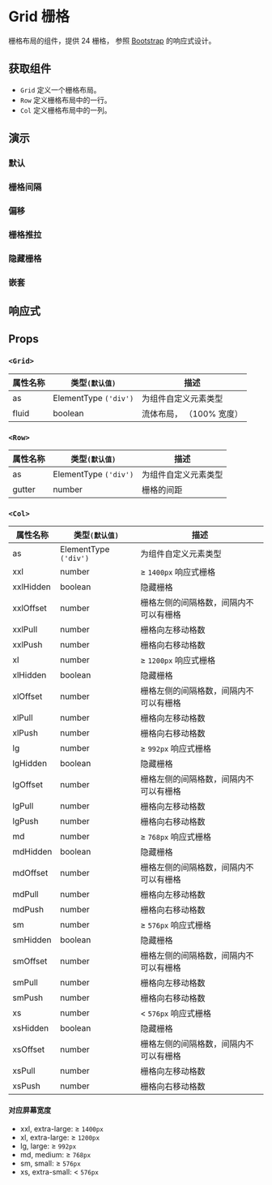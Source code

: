 # Grid 栅格

栅格布局的组件，提供 24 栅格， 参照 [Bootstrap](https://getbootstrap.com/docs/5.2/layout/grid/#grid-options) 的响应式设计。

## 获取组件

<!--{include:<import-guide>}-->

- `Grid` 定义一个栅格布局。
- `Row` 定义栅格布局中的一行。
- `Col` 定义栅格布局中的一列。

## 演示

### 默认

<!--{include:`basic.md`}-->

### 栅格间隔

<!--{include:`gutter.md`}-->

### 偏移

<!--{include:`offset.md`}-->

### 栅格推拉

<!--{include:`pull-push.md`}-->

### 隐藏栅格

<!--{include:`hidden.md`}-->

### 嵌套

<!--{include:`nested.md`}-->

## 响应式

<!--{include:<example-responsive>}-->

## Props

### `<Grid>`

| 属性名称 | 类型`(默认值)`        | 描述                     |
| -------- | --------------------- | ------------------------ |
| as       | ElementType `('div')` | 为组件自定义元素类型     |
| fluid    | boolean               | 流体布局， （100% 宽度） |

### `<Row>`

| 属性名称 | 类型`(默认值)`        | 描述                 |
| -------- | --------------------- | -------------------- |
| as       | ElementType `('div')` | 为组件自定义元素类型 |
| gutter   | number                | 栅格的间距           |

### `<Col>`

| 属性名称  | 类型`(默认值)`        | 描述                                   |
| --------- | --------------------- | -------------------------------------- |
| as        | ElementType `('div')` | 为组件自定义元素类型                   |
| xxl       | number                | ≥ `1400px` 响应式栅格                  |
| xxlHidden | boolean               | 隐藏栅格                               |
| xxlOffset | number                | 栅格左侧的间隔格数，间隔内不可以有栅格 |
| xxlPull   | number                | 栅格向左移动格数                       |
| xxlPush   | number                | 栅格向右移动格数                       |
| xl        | number                | ≥ `1200px` 响应式栅格                  |
| xlHidden  | boolean               | 隐藏栅格                               |
| xlOffset  | number                | 栅格左侧的间隔格数，间隔内不可以有栅格 |
| xlPull    | number                | 栅格向左移动格数                       |
| xlPush    | number                | 栅格向右移动格数                       |
| lg        | number                | ≥ `992px` 响应式栅格                   |
| lgHidden  | boolean               | 隐藏栅格                               |
| lgOffset  | number                | 栅格左侧的间隔格数，间隔内不可以有栅格 |
| lgPull    | number                | 栅格向左移动格数                       |
| lgPush    | number                | 栅格向右移动格数                       |
| md        | number                | ≥ `768px` 响应式栅格                   |
| mdHidden  | boolean               | 隐藏栅格                               |
| mdOffset  | number                | 栅格左侧的间隔格数，间隔内不可以有栅格 |
| mdPull    | number                | 栅格向左移动格数                       |
| mdPush    | number                | 栅格向右移动格数                       |
| sm        | number                | ≥ `576px` 响应式栅格                   |
| smHidden  | boolean               | 隐藏栅格                               |
| smOffset  | number                | 栅格左侧的间隔格数，间隔内不可以有栅格 |
| smPull    | number                | 栅格向左移动格数                       |
| smPush    | number                | 栅格向右移动格数                       |
| xs        | number                | < `576px` 响应式栅格                   |
| xsHidden  | boolean               | 隐藏栅格                               |
| xsOffset  | number                | 栅格左侧的间隔格数，间隔内不可以有栅格 |
| xsPull    | number                | 栅格向左移动格数                       |
| xsPush    | number                | 栅格向右移动格数                       |

#### 对应屏幕宽度

- xxl, extra-large: ≥ `1400px`
- xl, extra-large: ≥ `1200px`
- lg, large: ≥ `992px`
- md, medium: ≥ `768px`
- sm, small: ≥ `576px`
- xs, extra-small: < `576px`
